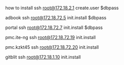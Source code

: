 how to install
ssh root@172.18.2.1
create.user $dbpass

adbook
ssh root@172.18.72.5
init.install $dbpass

portal
ssh root@172.18.72.7
init.install $dbpass

pmc.ite-ng
ssh root@172.18.72.19
init.install

pmc.kzkt45
ssh root@172.18.72.20
init.install

gitblit
ssh root@172.18.1.10
init.install



